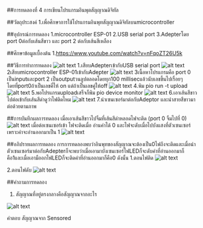 ##การทดลองที่ 4 การเขียนโปรแกรมอินพุตสัญญาณดิจิทัล

##วัตถุประสงค์
1.เพื่อศึกษาการใช้โปรแกรมอินพุทสัญญาณดิจิทัลบนmicrocontroller

##อุปกรณ์การทดลอง
1.microcontroller ESP-01
2.USB serial port
3.Adepterโดย port 0ต่อกับเส้นสีขาว และ port 2 ต่อกับเส้นสีเหลือง

##ศึกษาข้อมูลเบื้องต้น
1.https://www.youtube.com/watch?v=nFqoZT26U5k

##วิธีการทำการทดลอง
![alt text](https://cdn.discordapp.com/attachments/337849529179308033/823923037723426836/unknown.png)
1.เสียบAdepterเข้ากับUSB serial port
![alt text](https://cdn.discordapp.com/attachments/337849529179308033/823923153708908584/unknown.png)
2เสียบmicrocontroller ESP-01เข้ากับAdepter
![alt text](https://cdn.discordapp.com/attachments/823924425152921641/823928844356026368/unknown.png)
3เนื้อหาโปรแกรมคือ port 0 เป็นinputและport 2 เป็นoutputวนลูปตลอดโดยทุก100 millisecแล้วนับเลขขึ้นไปเรื่อยๆ โดยที่port0ถ้าเป็นเลขคี่ให้ on แต่ถ้าเป็นเลขคู่ให้off
![alt text](https://cdn.discordapp.com/attachments/823924425152921641/823931201785692200/unknown.png)
4.พิม pio run -t upload
![alt text](https://cdn.discordapp.com/attachments/823924425152921641/823931483945041940/unknown.png)
5.พอโปรแกรมuploadเสร็จก็พิม pio device monitor
![alt text](https://cdn.discordapp.com/attachments/823924425152921641/823932928538705981/unknown.png)
6.เอาเส้นสีขาวไปต่อเข้ากับเส้นสีดำดูว่าไฟติดไหม
![alt text](https://cdn.discordapp.com/attachments/823924425152921641/823933602685255730/unknown.png)
7.นำเซนเซอร์มาต่อกับAdeptor และนำสายสีขาวมาต่อด้วยตามภาพ

##การบันทึกผลการทดลอง
เมื่อเอาเส้นสีขาวไปจิ้มที่เส้นสีดำหลอดไฟจะติด (port 0 จิ้มไปที่ 0)
![alt text](https://cdn.discordapp.com/attachments/823924425152921641/823933141788917760/unknown.png)
เมื่อต่อเซนเซอร์เข้า ไฟจะติดเมื่อ อ่านค่าได้ 0 และไฟจะดับเมื่อไปบังแสงที่ตัวเซนเซอร์เพราะค่าจะอ่านออกมาเป็น 1
![alt text](https://cdn.discordapp.com/attachments/823924425152921641/823934106886078504/unknown.png)

##อภิปรายผลการทดลอง
การการทดลองพบว่าอินพุทของสัญญาณจะต้องเป็น0ไฟถึงจะติดและเมื่อนำตัวเซนเซอร์มาต่อกับAdepterก็จะพบว่าเมื่อเอามาบังเซนเซอร์ไฟLEDก็จะดับค่าที่อ่านออกมาก็คือ1และเมื่อเอามืออกไฟLEDก็จะติดค่าที่อ่านออกมาก็คือ0 ดังนั้น
1.ตอนไฟติด
![alt text](https://cdn.discordapp.com/attachments/823924425152921641/823935515606777897/unknown.png)

2.ตอนไฟดับ
![alt text](https://cdn.discordapp.com/attachments/823924425152921641/823935743961071656/unknown.png)

##คำถามการทดลอง
1. สัญญาณที่อยู่ตรงกลางคือสัญญาณจากอะไร

![alt text](https://media.discordapp.net/attachments/823924425152921641/823944654906458122/unknown.png?width=535&height=670)

คำตอบ สัญญาณจาก Sensored
